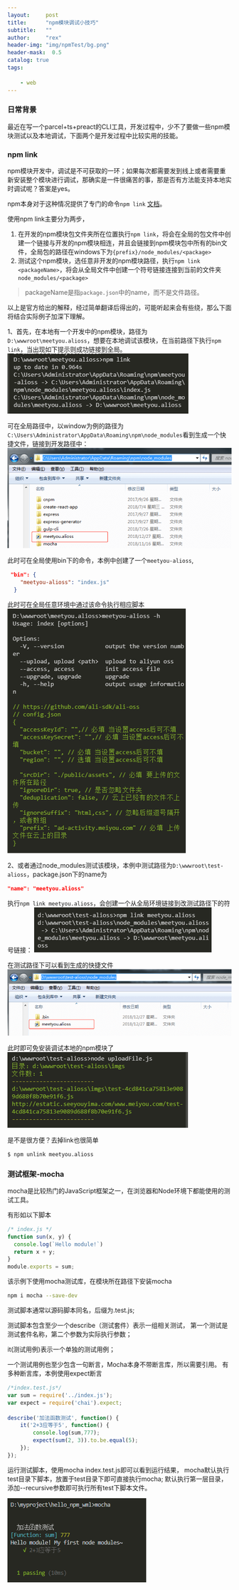 ```yaml
---
layout:     post
title:      "npm模块调试小技巧"
subtitle:   ""
author:     "rex"
header-img: "img/npmTest/bg.png"
header-mask:  0.5
catalog: true
tags:

    - web
---
```


### 日常背景

最近在写一个parcel+ts+preact的CLI工具，开发过程中，少不了要做一些npm模块测试以及本地调试，下面两个是开发过程中比较实用的技能。

### npm link

npm模块开发中，调试是不可获取的一环；如果每次都需要发到线上或者需要重新安装整个模块进行调试，那确实是一件很痛苦的事，那是否有方法能支持本地实时调试呢？答案是yes。

npm本身对于这种情况提供了专门的命令`npm link` [文档](https://docs.npmjs.com/cli/link)。

使用npm link主要分为两步，

1. 在开发的npm模块包文件夹所在位置执行`npm link`，将会在全局的包文件中创建一个链接与开发的npm模块相连，并且会链接到npm模块包中所有的bin文件，全局包的路径在windows下为`{prefix}/node_modules/<package>`
2. 测试这个npm模块，选任意非开发的npm模块路径，执行`npm link <packageName>`，将会从全局文件中创建一个符号链接连接到当前的文件夹`node_modules/<package>`

> packageName是指`package.json`中的name，而不是文件路径。

以上是官方给出的解释，经过简单翻译后得出的，可能听起来会有些绕，那么下面将结合实际例子加深下理解。

1、首先，在本地有一个开发中的npm模块，路径为`D:\wwwroot\meetyou.alioss`，想要在本地调试该模块，在当前路径下执行`npm link`，当出现如下提示则成功链接到全局。
![link](/img/npmTest/1.png)

可在全局路径中，以window为例的路径为`C:\Users\Administrator\AppData\Roaming\npm\node_modules`看到生成一个快捷文件，链接到开发路径中：
![link](/img/npmTest/2.png)

此时可在全局使用bin下的命令，本例中创建了一个`meetyou-alioss`,

```json
 "bin": {
    "meetyou-alioss": "index.js"
  }
```

此时可在全局任意环境中通过该命令执行相应脚本
![link](/img/npmTest/3.png)

2、或者通过node_modules测试该模块，本例中测试路径为`D:\wwwroot\test-alioss`，package.json下的name为

```json
"name": "meetyou.alioss"
```

执行`npm link meetyou.alioss`，会创建一个从全局环境链接到改测试路径下的符号链接：
![link](/img/npmTest/4.png)

在测试路径下可以看到生成的快捷文件
![link](/img/npmTest/5.png)

此时即可免安装调试本地的npm模块了
![link](/img/npmTest/6.png)

是不是很方便？去掉link也很简单

```bash
$ npm unlink meetyou.alioss
```

### 测试框架-mocha

mocha是比较热门的JavaScript框架之一，在浏览器和Node环境下都能使用的测试工具。

有形如以下脚本

```js
/* index.js */
function sun(x, y) {
  console.log(`Hello module!`)
  return x + y;
}
module.exports = sum;
```

该示例下使用mocha测试库，在模块所在路径下安装mocha

```bash
npm i mocha --save-dev
```

测试脚本通常以源码脚本同名，后缀为.test.js;

测试脚本包含至少一个describe（测试套件）表示一组相关测试，
第一个测试是测试套件名称，第二个参数为实际执行参数；

it(测试用例)表示一个单独的测试用例；

一个测试用例也至少包含一句断言，Mocha本身不带断言库，所以需要引用。
有多种断言库，本例使用expect断言

```js
/*index.test.js*/
var sum = require('../index.js');
var expect = require('chai').expect;

describe('加法函数测试', function() {
    it('2+3应等于5', function() {
        console.log(sum,777);
        expect(sum(2, 3)).to.be.equal(5);
    });
});
```

运行测试脚本，使用mocha index.test.js即可以看到运行结果，
mocha默认执行test目录下脚本，放置于test目录下即可直接执行mocha;
默认执行第一层目录，添加--recursive参数即可执行所有test下脚本文件。

![link](/img/npmTest/7.png)
